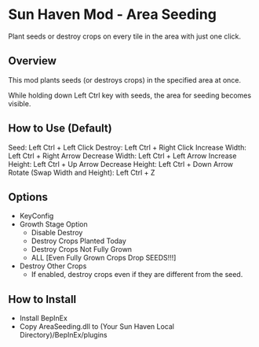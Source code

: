 # Sun Haven Mod - Area Seeding

Plant seeds or destroy crops on every tile in the area with just one click.

## Overview

This mod plants seeds (or destroys crops) in the specified area at once.

While holding down Left Ctrl key with seeds, the area for seeding becomes visible.

## How to Use (Default)

Seed: Left Ctrl + Left Click
Destroy: Left Ctrl + Right Click
Increase Width: Left Ctrl + Right Arrow
Decrease Width: Left Ctrl + Left Arrow
Increase Height: Left Ctrl + Up Arrow
Decrease Height: Left Ctrl + Down Arrow
Rotate (Swap Width and Height): Left Ctrl + Z

## Options

- KeyConfig
- Growth Stage Option
	- Disable Destroy
	- Destroy Crops Planted Today
	- Destroy Crops Not Fully Grown
	- ALL [Even Fully Grown Crops Drop SEEDS!!!]
- Destroy Other Crops
	- If enabled, destroy crops even if they are different from the seed.

## How to Install

- Install BepInEx
- Copy AreaSeeding.dll to (Your Sun Haven Local Directory)/BepInEx/plugins

